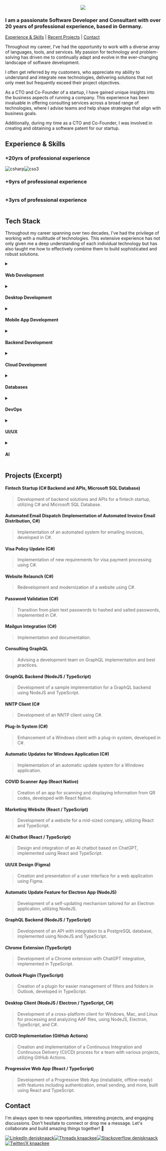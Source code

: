 <p align="center">
<a href=""><img src="https://github.com/Knaackee/knaackee/blob/master/header.png"/></a>
</p>

### I am a passionate Software Developer and Consultant with over 20 years of professional experience, based in Germany. 

[Experience & Skills](#experience--skills) | 
[Recent Projects](#projects-excerpt) | 
[Contact](#contact)

Throughout my career, I've had the opportunity to work with a diverse array of languages, tools, and services. My passion for technology and problem-solving has driven me to continually adapt and evolve in the ever-changing landscape of software development.

I often get referred by my customers, who appreciate my ability to understand and integrate new technologies, delivering solutions that not only meet but frequently exceed their project objectives.

As a CTO and Co-Founder of a startup, I have gained unique insights into the business aspects of running a company. This experience has been invaluable in offering consulting services across a broad range of technologies, where I advise teams and help shape strategies that align with business goals.

Additionally, during my time as a CTO and Co-Founder, I was involved in creating and obtaining a software patent for our startup. 

## Experience & Skills
### +20yrs of professional experience
<div style="display: flex; flex-wrap: wrap">
    <a rel="noreferrer">
      <img
        src="https://img.shields.io/badge/C%23-239120?style=for-the-badge&logo=csharp&logoColor=white"
        alt="csharp"
      />
    </a>
    <a rel="noreferrer">
      <img
        src="https://img.shields.io/badge/JavaScript-323330?style=for-the-badge&logo=javascript&logoColor=F7DF1E"
        alt=""
      />
    </a>
      <a rel="noreferrer">
      <img
        src="https://img.shields.io/badge/SQL-e6e6e6?style=for-the-badge&logo=sql&logoColor=black"
        alt=""
      />
    </a>
    <a rel="noreferrer">
      <img
        src="https://img.shields.io/badge/HTML5-E34F26?style=for-the-badge&logo=html5&logoColor=white"
        alt=""
      />
    </a>
    <a rel="noreferrer">
      <img
        src="https://img.shields.io/badge/CSS3-1572B6?style=for-the-badge&logo=css3&logoColor=white"
        alt="css3"
      />
    </a>
      </a>
      <a rel="noreferrer">
      <img
        src="https://img.shields.io/badge/Rest-39B7E6?style=for-the-badge&&logoColor=white"
        alt=""
      />
    </a>
  </div>

### +9yrs of professional experience
<div style="display: flex; flex-wrap: wrap">    
  <a rel="noreferrer">
      <img
        src="https://img.shields.io/badge/Node%20js-339933?style=for-the-badge&logo=nodedotjs&logoColor=white"
        alt=""
      />
    </a>
      <a rel="noreferrer">
      <img
        src="https://img.shields.io/badge/TypeScript-007ACC?style=for-the-badge&logo=typescript&logoColor=white"
        alt=""
      />
    <a rel="noreferrer">
      <img
        src="https://img.shields.io/badge/GraphQl-E10098?style=for-the-badge&logo=graphql&logoColor=white"
        alt=""
      />
    </a>
</div>

### +3yrs of professional experience
<div style="display: flex; flex-wrap: wrap">    
  <a rel="noreferrer">
      <img
        src="https://img.shields.io/badge/Dart-2BB6F6?style=for-the-badge&logo=dart&logoColor=white"
        alt=""
      />
    </a>
</div>


## Tech Stack

Throughout my career spanning over two decades, I've had the privilege of working with a multitude of technologies. This extensive experience has not only given me a deep understanding of each individual technology but has also taught me how to effectively combine them to build sophisticated and robust solutions. 

<details style="display: flex; flex-wrap: wrap">
    <summary><h4>Web Development</h4></summary>
    <a rel="noreferrer">
      <img
        src="https://img.shields.io/badge/AspNet-3DAFEC?style=for-the-badge&logoColor=61DAF"
        alt=""
      />
    </a>
    <a rel="noreferrer">
      <img
        src="https://img.shields.io/badge/React-20232A?style=for-the-badge&logo=react&logoColor=61DAF"
        alt=""
      />
    </a>
    <a rel="noreferrer">
      <img
        src="https://img.shields.io/badge/Vue%20js-35495E?style=for-the-badge&logo=vuedotjs&logoColor=4FC08D"
        alt=""
      />
    </a>
    <a rel="noreferrer">
      <img
        src="https://img.shields.io/badge/Solid%20JS-2C4F7C?style=for-the-badge&logo=solid&logoColor=white"
        alt=""
      />
    </a>
    <a rel="noreferrer">
      <img
        src="https://img.shields.io/badge/Svelte-4A4A55?style=for-the-badge&logo=svelte&logoColor=FF3E00"
        alt=""
      />
    </a>
    <a rel="noreferrer"
      ><img
        src="https://img.shields.io/badge/Angular-DD0031?style=for-the-badge&logo=angular&logoColor=white"
        alt="angular"
      />
    </a>
    <a rel="noreferrer">
      <img
        src="https://img.shields.io/badge/Gatsby-663399?style=for-the-badge&logo=gatsby&logoColor=white"
        alt="gatsby"
      />
    </a>
    <a rel="noreferrer">
      <img
        src="https://img.shields.io/badge/Express%20js-000000?style=for-the-badge&logo=express&logoColor=white"
        alt="express"
      />
    </a>
    <a rel="noreferrer">
      <img
        src="https://img.shields.io/badge/Tailwind_CSS-38B2AC?style=for-the-badge&logo=tailwind-css&logoColor=white"
        alt=""
      />
    </a>
    <a rel="noreferrer">
      <img
        src="https://img.shields.io/badge/Bootstrap-563D7C?style=for-the-badge&logo=bootstrap&logoColor=white"
        alt="bootstrap"
      />
    </a>
    <a rel="noreferrer">
      <img
        src="https://img.shields.io/badge/next%20js-000000?style=for-the-badge&logo=nextdotjs&logoColor=white"
        alt=""
      />
    </a>
    <a rel="noreferrer">
      <img
        src="https://img.shields.io/badge/remix-000000?style=for-the-badge&logo=remix&logoColor=white"
        alt=""
      />
    </a>
        <a rel="noreferrer">
      <img
        src="https://img.shields.io/badge/Google%20Analytics-E37400?style=for-the-badge&logo=google%20analytics&logoColor=white"
        alt=""
      />
    </a>
    <a rel="noreferrer">
      <img
        src="https://img.shields.io/badge/ThreeJs-black?style=for-the-badge&logo=three.js&logoColor=white"
        alt=""
      />
    </a>
    <a rel="noreferrer">
      <img
        src="https://img.shields.io/badge/Socket.io-010101?&style=for-the-badge&logo=Socket.io&logoColor=white"
        alt=""
      />
    </a>
</details>

<details style="display: flex; flex-wrap: wrap;">
    <summary><h4>Desktop Development</h4></summary>
    <a rel="noreferrer">
      <img
        src="https://img.shields.io/badge/.NET-512BD4?style=for-the-badge&logo=dotnet&logoColor=white"
        alt="dotnet"
      />
    </a>
    <a rel="noreferrer">
      <img
        src="https://img.shields.io/badge/Electron-2B2E3A?style=for-the-badge&logo=electron&logoColor=9FEAF9"
        alt="electron"
      />
    </a>
</details>

<details style="display: flex; flex-wrap: wrap">
    <summary><h4>Mobile App Development</h4></summary>
    <a rel="noreferrer">
      <a rel="noreferrer">
        <img
          src="https://img.shields.io/badge/React_Native-20232A?style=for-the-badge&logo=react&logoColor=61DAFB"
          alt=""
        />
      </a>
      <img
        src="https://img.shields.io/badge/Flutter-02569B?style=for-the-badge&logo=flutter&logoColor=white"
        alt="flutter"
      />
    </a>
    <a rel="noreferrer">
      <img
        src="https://img.shields.io/badge/Xamarin-3498DB?style=for-the-badge&logo=xamarin&logoColor=white"
        alt=""
      />
    </a>
    <a rel="noreferrer">
      <img
        src="https://img.shields.io/badge/Ionic-3880FF?style=for-the-badge&logo=ionic&logoColor=white"
        alt="ionic"
      />
    </a>
    <a rel="noreferrer">
      <img
        src="https://img.shields.io/badge/Expo-1B1F23?style=for-the-badge&logo=expo&logoColor=white"
        alt=""
      />
    </a>
</details>

<details style="display: flex; flex-wrap: wrap">
    <summary><h4>Backend Development</h4></summary>
    <a rel="noreferrer">
      <img
        src="https://img.shields.io/badge/.NET-512BD4?style=for-the-badge&logo=dotnet&logoColor=white"
        alt="dotnet"
      />
    </a>
  <a rel="noreferrer">
      <img
        src="https://img.shields.io/badge/Node%20js-339933?style=for-the-badge&logo=nodedotjs&logoColor=white"
        alt=""
      />
    </a>
</details>

<details style="display: flex; flex-wrap: wrap">
    <summary><h4>Cloud Development</h4></summary>
    <a rel="noreferrer">
      <img
        src="https://img.shields.io/badge/Amazon_AWS-FF9900?style=for-the-badge&logo=amazonaws&logoColor=white"
        alt="aws"
      />
    </a>
    <a rel="noreferrer">
      <img
        src="https://img.shields.io/badge/microsoft%20azure-0089D6?style=for-the-badge&logo=microsoft-azure&logoColor=white"
        alt="azure"
      />
    </a>
    <a rel="noreferrer">
      <img
        src="https://img.shields.io/badge/Cloudflare-F38020?style=for-the-badge&logo=Cloudflare&logoColor=white"
        alt=""
      />
    </a>
    <a rel="noreferrer">
      <img
        src="https://img.shields.io/badge/Digital_Ocean-0080FF?style=for-the-badge&logo=DigitalOcean&logoColor=white"
        alt=""
      />
    </a>
    <a rel="noreferrer">
      <img
        src="https://img.shields.io/badge/Google_Cloud-4285F4?style=for-the-badge&logo=google-cloud&logoColor=white"
        alt=""
      />
    </a>
    <a rel="noreferrer">
      <img
        src="https://img.shields.io/badge/Netlify-00C7B7?style=for-the-badge&logo=netlify&logoColor=white"
        alt=""
      />
    </a>
    <a rel="noreferrer">
      <img
        src="https://img.shields.io/badge/Vercel-000000?style=for-the-badge&logo=vercel&logoColor=white"
        alt=""
      />
    </a>
</details>

  <details style="display: flex; flex-wrap: wrap">
    <summary><h4>Databases</h4></summary>
    <a rel="noreferrer">
      <img
        src="https://img.shields.io/badge/MariaDB-003545?style=for-the-badge&logo=mariadb&logoColor=white"
        alt=""
      />
    </a>
    <a rel="noreferrer">
      <img
        src="https://img.shields.io/badge/Microsoft%20SQL%20Server-CC2927?style=for-the-badge&logo=microsoft%20sql%20server&logoColor=white"
        alt=""
      />
    </a>
    <a rel="noreferrer">
      <img
        src="https://img.shields.io/badge/MongoDB-4EA94B?style=for-the-badge&logo=mongodb&logoColor=white"
        alt=""
      />
    </a>
    <a rel="noreferrer">
      <img
        src="https://img.shields.io/badge/MySQL-005C84?style=for-the-badge&logo=mysql&logoColor=white"
        alt=""
      />
    </a>
    <a rel="noreferrer">
      <img
        src="https://img.shields.io/badge/Sqlite-003B57?style=for-the-badge&logo=sqlite&logoColor=white"
        alt=""
      />
    </a>
    <a rel="noreferrer">
      <img
        src="https://img.shields.io/badge/PostgreSQL-316192?style=for-the-badge&logo=postgresql&logoColor=white"
        alt=""
      />
    </a>
    <a rel="noreferrer">
      <img
        src="https://img.shields.io/badge/redis-%23DD0031.svg?&style=for-the-badge&logo=redis&logoColor=white"
        alt=""
      />
    </a>
  </details>
  <details style="display: flex; flex-wrap: wrap">
    <summary><h4>DevOps</h4></summary>
    <a rel="noreferrer">
      <img
        src="https://img.shields.io/badge/Docker-2CA5E0?style=for-the-badge&logo=docker&logoColor=white"
        alt="docker"
      />
    </a>
    <a rel="noreferrer">
      <img
        src="https://img.shields.io/badge/GitHub-100000?style=for-the-badge&logo=github&logoColor=white"
        alt=""
      />
    </a>
    <a rel="noreferrer">
      <img
        src="https://img.shields.io/badge/GitLab-330F63?style=for-the-badge&logo=gitlab&logoColor=white"
        alt=""
      />
    </a>
    <a rel="noreferrer">
      <img
        src="https://img.shields.io/badge/kubernetes-326ce5.svg?&style=for-the-badge&logo=kubernetes&logoColor=white"
        alt=""
      />
    </a>
  </details>  
<details style="display: flex; flex-wrap: wrap">
    <summary><h4>UI/UX</h4></summary>
    <a rel="noreferrer">
      <img
        src="https://img.shields.io/badge/Figma-F24E1E?style=for-the-badge&logo=figma&logoColor=white"
        alt="figma"
      />
    </a>
</details>
<details style="display: flex; flex-wrap: wrap">
    <summary><h4>AI</h4></summary>
    <a rel="noreferrer">
        <img
            src="https://img.shields.io/badge/ChatGPT-74aa9c?style=for-the-badge&logo=openai&logoColor=white"
            alt=""
        />
    </a>
</details>

## Projects (Excerpt)

#### Fintech Startup (C# Backend and APIs, Microsoft SQL Database)
> Development of backend solutions and APIs for a fintech startup, utilizing C# and Microsoft SQL Database.

#### Automated Email Dispatch (Implementation of Automated Invoice Email Distribution, C#)
> Implementation of an automated system for emailing invoices, developed in C#.

#### Visa Policy Update (C#)
> Implementation of new requirements for visa payment processing using C#.

#### Website Relaunch (C#)
> Redevelopment and modernization of a website using C#.

#### Password Validation (C#)
> Transition from plain text passwords to hashed and salted passwords, implemented in C#.

#### Mailgun Integration (C#)
> Implementation and documentation.

#### Consulting GraphQL
> Advising a development team on GraphQL implementation and best practices.

#### GraphQL Backend (NodeJS / TypeScript)
> Development of a sample implementation for a GraphQL backend using NodeJS and TypeScript.

#### NNTP Client (C#
> Development of an NNTP client using C#.

#### Plug-In System (C#)
> Enhancement of a Windows client with a plug-in system, developed in C#.

#### Automatic Updates for Windows Application (C#)
> Implementation of an automatic update system for a Windows application.

#### COVID Scanner App (React Native)
> Creation of an app for scanning and displaying information from QR codes, developed with React Native.

#### Marketing Website (React / TypeScript)
> Development of a website for a mid-sized company, utilizing React and TypeScript.

#### AI Chatbot (React / TypeScript)
> Design and integration of an AI chatbot based on ChatGPT, implemented using React and TypeScript.

#### UI/UX Design (Figma)
> Creation and presentation of a user interface for a web application using Figma.

#### Automatic Update Feature for Electron App (NodeJS)
> Development of a self-updating mechanism tailored for an Electron application, utilizing NodeJS.

#### GraphQL Backend (NodeJS / TypeScript)
> Development of an API with integration to a PostgreSQL database, implemented using NodeJS and TypeScript.

#### Chrome Extension (TypeScript)
> Development of a Chrome extension with ChatGPT integration, implemented in TypeScript.

#### Outlook Plugin (TypeScript)
> Creation of a plugin for easier management of filters and folders in Outlook, developed in TypeScript.

#### Desktop Client (NodeJS / Electron / TypeScript, C#)
> Development of a cross-platform client for Windows, Mac, and Linux for processing and analyzing AAF files, using NodeJS, Electron, TypeScript, and C#.

#### CI/CD Implementation (GitHub Actions)
> Creation and implementation of a Continuous Integration and Continuous Delivery (CI/CD) process for a team with various projects, utilizing GitHub Actions.

#### Progressive Web App (React / TypeScript)
> Development of a Progressive Web App (installable, offline-ready) with features including authentication, email sending, and more, built using React and TypeScript.

## Contact

I'm always open to new opportunities, interesting projects, and engaging discussions. Don't hesitate to connect or drop me a message. Let's collaborate and build amazing things together! 🚀

<a href="https://linkedin.com/in/denisknaack" target="blank"><img
    align="center"
    src="https://img.shields.io/badge/LinkedIn-0077B5?style=for-the-badge&logo=linkedin&logoColor=white"
    alt="LinkedIn denisknaack"/></a><a href="https://www.threads.net/@knaackee" target="blank"><img
    align="center"
    src="https://img.shields.io/badge/Threads-000000?style=for-the-badge&logo=Threads&logoColor=white"
    alt="Threads knaackee"/></a><a href="https://stackoverflow.com/users/479659" target="blank"><img
    align="center"
    src="https://img.shields.io/badge/Stack_Overflow-FE7A16?style=for-the-badge&logo=stack-overflow&logoColor=white"
    alt="Stackoverflow denisknaack"/><a href="https://twitter.com/knaackee" target="blank"><img
    align="center"
    src="https://img.shields.io/badge/X-000000?style=for-the-badge&logo=x&logoColor=white"
    alt="Twitter/X knaackee"/></a>
</a>

